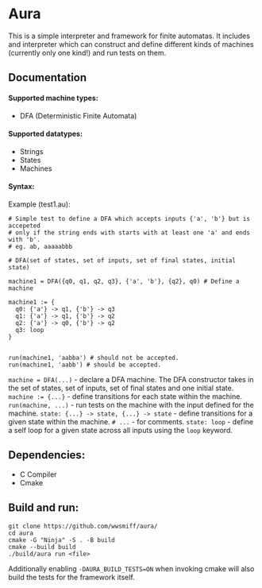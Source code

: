 # Aura
This is a simple interpreter and framework for finite automatas. It includes and interpreter which can construct and define different kinds of machines (currently only one kind!)
and run tests on them.

## Documentation
#### Supported machine types:
  - DFA (Deterministic Finite Automata)
#### Supported datatypes:
  - Strings
  - States
  - Machines
#### Syntax:
Example (test1.au):
```
# Simple test to define a DFA which accepts inputs {'a', 'b'} but is accepeted
# only if the string ends with starts with at least one 'a' and ends with 'b'.
# eg. ab, aaaaabbb

# DFA(set of states, set of inputs, set of final states, initial state) 

machine1 = DFA({q0, q1, q2, q3}, {'a', 'b'}, {q2}, q0) # Define a machine

machine1 := {
  q0: {'a'} -> q1, {'b'} -> q3
  q1: {'a'} -> q1, {'b'} -> q2
  q2: {'a'} -> q0, {'b'} -> q2
  q3: loop
}


run(machine1, 'aabba') # should not be accepted.
run(machine1, 'aabb') # should be accepted.
```

`machine = DFA(...)` - declare a DFA machine. The DFA constructor takes in the set of states, set of inputs, set of final states and one initial state.
`machine := {...}` - define transitions for each state within the machine.
`run(machine, ...)` - run tests on the machine with the input defined for the machine.
`state: {...} -> state, {...} -> state` - define transitions for a given state within the machine.
`# ...` - for comments.
`state: loop` - define a self loop for a given state across all inputs using the `loop` keyword.

## Dependencies:
- C Compiler
- Cmake

## Build and run:
```
git clone https://github.com/wwsmiff/aura/
cd aura
cmake -G "Ninja" -S . -B build
cmake --build build
./build/aura run <file>
```
Additionally enabling `-DAURA_BUILD_TESTS=ON` when invoking cmake will also build the tests for the framework itself.
